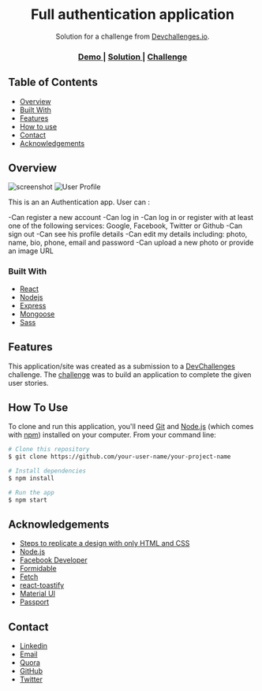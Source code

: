 <!-- Please update value in the {}  -->

<h1 align="center">Full authentication application</h1>

<div align="center">
   Solution for a challenge from  <a href="http://devchallenges.io" target="_blank">Devchallenges.io</a>.
</div>

<div align="center">
  <h3>
    <a href="https://https://image-uploader-67dc9.web.app/">
      Demo
    </a>
    <span> | </span>
    <a href="https://{your-url-to-the-solution}">
      Solution
    </a>
    <span> | </span>
    <a href="https://devchallenges.io/challenges/O2iGT9yBd6xZBrOcVirx">
      Challenge
    </a>
  </h3>
</div>

<!-- TABLE OF CONTENTS -->

## Table of Contents

- [Overview](#overview)
- [Built With](#built-with)
- [Features](#features)
- [How to use](#how-to-use)
- [Contact](#contact)
- [Acknowledgements](#acknowledgements)

<!-- OVERVIEW -->

## Overview


![screenshot](https://i.ibb.co/zHKkvcR/overview-image-uploader.jpg)
![User Profile](https://i.ibb.co/LvKH1dF/image-uploader-overview2.jpg)



This is an an Authentication app. User can :

-Can register a new account
-Can log in
-Can log in or register with at least one of the following services: Google, Facebook, Twitter or Github
-Can sign out
-Can see his profile details
-Can edit my details including: photo, name, bio, phone, email and password
-Can upload a new photo or provide an image URL


### Built With

<!-- This section should list any major frameworks that you built your project using. Here are a few examples.-->

- [React](https://reactjs.org/)
- [Nodejs](https://nodejs.org/)
- [Express](https://expressjs.com/)
- [Mongoose](https://mongoosejs.com/)
- [Sass](https://sass-lang.com/)


## Features

<!-- List the features of your application or follow the template. Don't share the figma file here :) -->

This application/site was created as a submission to a [DevChallenges](https://devchallenges.io/challenges) challenge. The [challenge](https://devchallenges.io/challenges/N1fvBjQfhlkctmwj1tnw) was to build an application to complete the given user stories.


## How To Use

<!-- Example: -->

To clone and run this application, you'll need [Git](https://git-scm.com) and [Node.js](https://nodejs.org/en/download/) (which comes with [npm](http://npmjs.com)) installed on your computer. From your command line:

```bash
# Clone this repository
$ git clone https://github.com/your-user-name/your-project-name

# Install dependencies
$ npm install

# Run the app
$ npm start
```

## Acknowledgements

<!-- This section should list any articles or add-ons/plugins that helps you to complete the project. This is optional but it will help you in the future. For example -->

- [Steps to replicate a design with only HTML and CSS](https://devchallenges-blogs.web.app/how-to-replicate-design/)
- [Node.js](https://nodejs.org/)
- [Facebook Developer](https://developers.facebook.com/)
- [Formidable](https://www.npmjs.com/package/formidable)
- [Fetch](https://developer.mozilla.org/en-US/docs/Web/API/Fetch_API)
- [react-toastify](https://www.npmjs.com/package/react-toastify)
- [Material UI](https://mui.com/)
- [Passport](https://www.npmjs.com/package/passport)

## Contact
- [Linkedin](https://www.linkedin.com/in/thomas-sentre-20035b1b7)
- [Email](info3thomas@gmail.com)
- [Quora](https://fr.quora.com/profile/Thomas-Sentre)
- [GitHub](https://github.com/Thomas-Max99)
- [Twitter](https://twitter.com/info3thomas)

